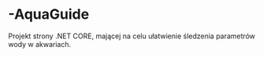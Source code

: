 # -AquaGuide
Projekt strony .NET CORE, mającej na celu ułatwienie śledzenia parametrów wody w akwariach.
